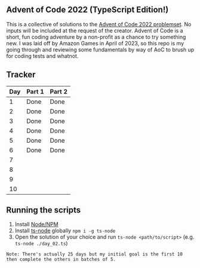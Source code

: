 ## Advent of Code 2022 (TypeScript Edition!)
This is a collective of solutions to the [Advent of Code 2022 problemset](https://adventofcode.com/2022). No inputs will be included at the request of the creator. Advent of Code is a short, fun coding adventure by a non-profit as a chance to try something new. I was laid off by Amazon Games in April of 2023, so this repo is my going through and reviewing some fundamentals by way of AoC to brush up for coding tests and whatnot.

## Tracker
| Day | Part 1 | Part 2 |
|-----|--------|--------|
|  1  | Done   | Done   |
|  2  | Done   | Done   |
|  3  | Done   | Done   |
|  4  | Done   | Done   |
|  5  | Done   | Done   |
|  6  | Done   | Done   |
|  7  |        |        |
|  8  |        |        |
|  9  |        |        |
|  10 |        |        |

## Running the scripts
1. Install [Node/NPM](https://nodejs.org/en/download)
2. Install [ts-node](https://www.npmjs.com/package/ts-node) globally `npm i -g ts-node`
3. Open the solution of your choice and run `ts-node <path/to/script>` (e.g. `ts-node ./day_02.ts`) 


```
Note: There's actually 25 days but my initial goal is the first 10 then complete the others in batches of 5.
```